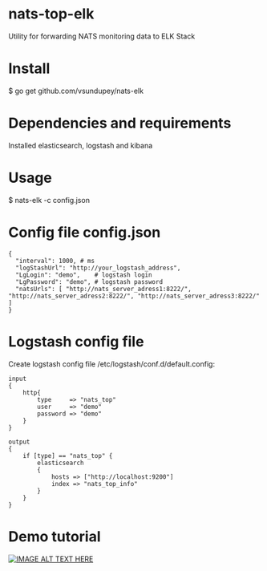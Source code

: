 # nats-top-elk
Utility for forwarding NATS monitoring data to ELK Stack

# Install 
$ go get github.com/vsundupey/nats-elk

# Dependencies and requirements
Installed elasticsearch, logstash and kibana 

# Usage
$ nats-elk -c config.json

# Config file config.json
```
{
  "interval": 1000, # ms
  "logStashUrl": "http://your_logstash_address",
  "LgLogin": "demo",    # logstash login
  "LgPassword": "demo", # logstash password
  "natsUrls": [ "http://nats_server_adress1:8222/", "http://nats_server_adress2:8222/", "http://nats_server_adress3:8222/" ]
}
```
# Logstash config file
Create logstash config file /etc/logstash/conf.d/default.config:
```
input
{
	http{
		type 	 => "nats_top"
		user     => "demo"
		password => "demo"	
	}
}

output
{
	if [type] == "nats_top" {
		elasticsearch 
		{
			hosts => ["http://localhost:9200"]
			index => "nats_top_info"
		}
	}
}
```

# Demo tutorial

[![IMAGE ALT TEXT HERE](https://img.youtube.com/vi/E6GJJn7eVc8/0.jpg)](https://www.youtube.com/watch?v=E6GJJn7eVc8)

